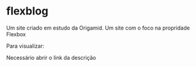 # flexblog
Um site criado em estudo da Origamid. Um site com o foco na propridade Flexbox

<p>Para visualizar:</p>
Necessário abrir o link da descrição
